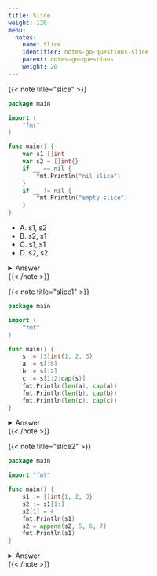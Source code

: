 ```yaml
---
title: Slice
weight: 120
menu:
  notes:
    name: Slice
    identifier: notes-go-questions-slice
    parent: notes-go-questions
    weight: 20
---
```


{{< note title="slice" >}}

```go
package main

import (
	"fmt"
)

func main() {
	var s1 []int
	var s2 = []int{}
	if __ == nil {
		fmt.Println("nil slice")
	}
	if __ != nil {
		fmt.Println("empty slice")
	}
}
```
- A. s1, s2
- B. s2, s1
- C. s1, s1
- D. s2, s2

<details>
<summary>Answer</summary>
<pre><a href="https://go.dev/play/p/S_Q4w6NMAoU" target="_blank">Try it</a>
<code>A
</code></pre></details>
{{< /note >}}



{{< note title="slice1" >}}

```go
package main

import (
	"fmt"
)

func main() {
	s := [3]int{1, 2, 3}
	a := s[:0]
	b := s[:2]
	c := s[1:2:cap(s)]
	fmt.Println(len(a), cap(a))
	fmt.Println(len(b), cap(b))
	fmt.Println(len(c), cap(c))
}
```

<details>
<summary>Answer</summary>
<pre><a href="https://go.dev/play/p/hpZ3VyWv-Pz" target="_blank">Try it</a>
<code class="language-shell">0 3
2 3
1 2
</code></pre></details>
{{< /note >}}



{{< note title="slice2" >}}

```go
package main

import "fmt"

func main() {
	s1 := []int{1, 2, 3}
	s2 := s1[1:]
	s2[1] = 4
	fmt.Println(s1)
	s2 = append(s2, 5, 6, 7)
	fmt.Println(s1)
}
```

<details>
<summary>Answer</summary>
<pre><a href="https://go.dev/play/p/H-1Jf-LwUg4" target="_blank">Try it</a>
<code class="language-shell">[1 2 4]
[1 2 4]
</code></pre></details>
{{< /note >}}
